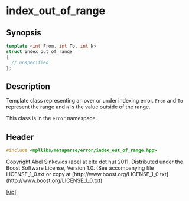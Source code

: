 # index_out_of_range

## Synopsis

```cpp
template <int From, int To, int N>
struct index_out_of_range
{
  // unspecified
};
```

## Description

Template class representing an over or under indexing error. `From` and `To`
represent the range and `N` is the value outside of the range.

This class is in the `error` namespace.

## Header

```cpp
#include <mpllibs/metaparse/error/index_out_of_range.hpp>
```

<p class="copyright">
Copyright Abel Sinkovics (abel at elte dot hu) 2011.
Distributed under the Boost Software License, Version 1.0.
(See accompanying file LICENSE_1_0.txt or copy at
[http://www.boost.org/LICENSE_1_0.txt](http://www.boost.org/LICENSE_1_0.txt)
</p>

[[up]](reference.html)



